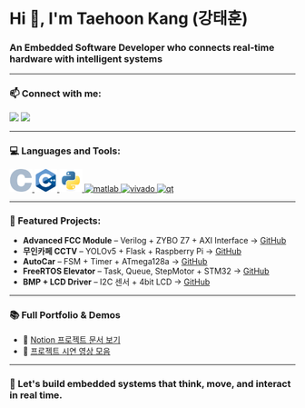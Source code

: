 <h1 align="left">Hi 👋, I'm Taehoon Kang (강태훈)</h1>
<h3 align="left">An Embedded Software Developer who connects real-time hardware with intelligent systems</h3>

---

<h3 align="left">📫 Connect with me:</h3>
<p align="left">
  <a href="mailto:jjwkth1@gmail.com"><img src="https://img.shields.io/badge/Email-jjwkth1@gmail.com-red?style=flat&logo=gmail"/></a>
  <a href="https://blog.naver.com/jjwkth2" target="_blank"><img src="https://img.shields.io/badge/Naver_Blog-jjwkth2-green?style=flat&logo=naver"/></a>
</p>

---

<h3 align="left">💻 Languages and Tools:</h3>
<p align="left">
  <a href="https://www.cprogramming.com/" target="_blank"> <img src="https://raw.githubusercontent.com/devicons/devicon/master/icons/c/c-original.svg" alt="c" width="40" height="40"/> </a>
  <a href="https://www.w3schools.com/cpp/" target="_blank"> <img src="https://raw.githubusercontent.com/devicons/devicon/master/icons/cplusplus/cplusplus-original.svg" alt="cplusplus" width="40" height="40"/> </a>
  <a href="https://www.python.org" target="_blank"> <img src="https://raw.githubusercontent.com/devicons/devicon/master/icons/python/python-original.svg" alt="python" width="40" height="40"/> </a>
  <a href="https://www.mathworks.com/products/matlab.html" target="_blank"> <img src="https://upload.wikimedia.org/wikipedia/commons/2/21/Matlab_Logo.png" alt="matlab" width="40" height="40"/> </a>
  <a href="https://www.vivado.com/" target="_blank"> <img src="https://upload.wikimedia.org/wikipedia/commons/0/06/Xilinx_Logo.svg" alt="vivado" width="40" height="40"/> </a>
  <a href="https://www.qt.io/product/development-tools" target="_blank"> <img src="https://upload.wikimedia.org/wikipedia/commons/e/e6/Qt_logo_2016.svg" alt="qt" width="40" height="40"/> </a>
</p>

---

<h3 align="left">📂 Featured Projects:</h3>
<ul>
  <li><b>Advanced FCC Module</b> – Verilog + ZYBO Z7 + AXI Interface → <a href="https://github.com/taehuenkang/Advanced_Fcc_module">GitHub</a></li>
  <li><b>무인카페 CCTV</b> – YOLOv5 + Flask + Raspberry Pi → <a href="https://github.com/SoCafeManager/Management-of-unmanned-cafes">GitHub</a></li>
  <li><b>AutoCar</b> – FSM + Timer + ATmega128a → <a href="https://github.com/taehuenkang/Autocar_project">GitHub</a></li>
  <li><b>FreeRTOS Elevator</b> – Task, Queue, StepMotor + STM32 → <a href="https://github.com/taehuenkang/FreeRTOS_Elavator_Project">GitHub</a></li>
  <li><b>BMP + LCD Driver</b> – I2C 센서 + 4bit LCD → <a href="https://github.com/taehuenkang/BMP-LCD_DERIVER_Project">GitHub</a></li>
</ul>

---

<h3 align="left">📚 Full Portfolio & Demos</h3>
<ul>
  <li>📄 <a href="https://www.notion.so/Project_file-1fa9aa41395680b7b1efedbd39c38edc?pvs=21">Notion 프로젝트 문서 보기</a></li>
  <li>🎥 <a href="https://drive.google.com/drive/folders/1IU5ZVd64AOmUdkVDHStMkRQFR5KGMKuO?usp=sharing">프로젝트 시연 영상 모음</a></li>
</ul>

---

<h3 align="left">🚀 Let's build embedded systems that think, move, and interact in real time.</h3>
